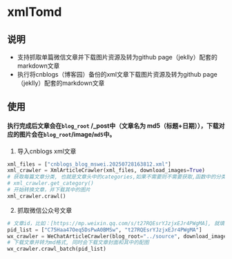 # xmlTomd

## 说明

* 支持抓取单篇微信文章并下载图片资源及转为github page（jeklly）配套的markdown文章
* 执行将cnblogs（博客园）备份的xml文章下载图片资源及转为github page（jeklly）配套的markdown文章

## 使用

#### 执行完成后文章会在`blog_root` /_post中（文章名为 md5（标题+日期）），下载对应的图片会在`blog_root`/image/`md5`中。

1. 导入cnblogs xml文章

```python
xml_files = ["cnblogs_blog_mswei.20250728163812.xml"]
xml_crawler = XmlArticleCrawler(xml_files, download_images=True)
# 获取每篇文章分类, 也就是文章头中的categories,如果不需要则不需要获取,函数中的分类替换为自己的分类,在博客管理后台找一下分类请求复制下来就行。
# xml_crawler.get_category()
# 开始转换文章，并下载其中的图片
xml_crawler.crawl()
```

2. 抓取微信公众号文章

```python
# 文章id，比如：[https://mp.weixin.qq.com/s/t27RQEsrYJzjxEJr4PWgMA], 就填写 t27RQEsrYJzjxEJr4PWgMA
pid_list = ["C75Haa47Oeq5DsPwA0BMSw", "t27RQEsrYJzjxEJr4PWgMA"]
wx_crawler = WeChatArticleCrawler(blog_root="../source", download_images=True)
# 下载文章并转为md格式, 同时会下载文章封面和其中的配图
wx_crawler.crawl_batch(pid_list)
```

```

```
